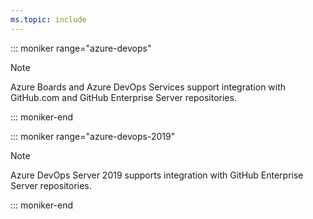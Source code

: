 ```yaml
---
ms.topic: include
---
```


::: moniker range="azure-devops"

> [!NOTE]   
> Azure Boards and Azure DevOps Services support integration with GitHub.com and GitHub Enterprise Server repositories. 
 
::: moniker-end

::: moniker range="azure-devops-2019"

> [!NOTE]   
> Azure DevOps Server 2019 supports integration with GitHub Enterprise Server repositories.  

::: moniker-end

